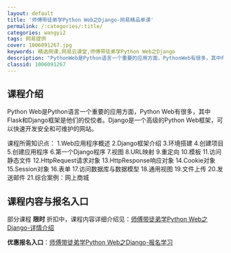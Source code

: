```yaml
---
layout: default
title: '师傅带徒弟学Python Web之Django-网易精品单课'
permalink: /:categories/:title/
categories: wangyi2
tags: 网易提供
cover: 1006091267.jpg
keywords: 精选网课,网易云课堂,师傅带徒弟学Python Web之Django
description: "PythonWeb是Python语言一个重要的应用方面，PythonWeb有很多，其中Flask和Django框架是他们的佼佼者。Django是一个高级的PythonWeb框架，可以快速开发"
classid: 1006091267
---
```


## 课程介绍

Python Web是Python语言一个重要的应用方面，Python Web有很多，其中Flask和Django框架是他们的佼佼者。Django是一个高级的Python Web框架，可以快速开发安全和可维护的网站。

课程所需知识点：
1.Web应用程序概述
2.Django框架介绍
3.环境搭建
4.创建项目
5.创建应用程序
6.第一个Django程序
7.视图
8.URL映射
9.重定向
10.模板
11.访问静态文件
12.HttpRequest请求对象
13.HttpResponse响应对象
14.Cookie对象
15.Session对象
16.表单
17.访问数据库与数据模型
18.通用视图
19.文件上传
20.发送邮件
21.综合案例：网上商城

## 课程内容与报名入口

部分课程 **限时** 折扣中，课程内容详细介绍见：[师傅带徒弟学Python Web之Django-详情介绍](https://study.163.com/course/introduction/1006091267.htm?share=1&shareId=1025206652&utm_campaign=share&utm_medium=iphoneShare&utm_source=&utm_u=1025206652)

**优惠报名入口**：[师傅带徒弟学Python Web之Django-报名学习](https://study.163.com/course/introduction/1006091267.htm?share=1&shareId=1025206652&utm_campaign=share&utm_medium=iphoneShare&utm_source=&utm_u=1025206652)

